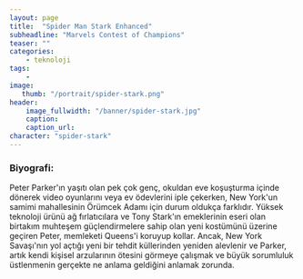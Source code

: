 ```yaml
---
layout: page
title:  "Spider Man Stark Enhanced"
subheadline: "Marvels Contest of Champions"
teaser: ""
categories:
    - teknoloji
tags:
    -
image:
   thumb: "/portrait/spider-stark.png"
header:
    image_fullwidth: "/banner/spider-stark.jpg"
    caption: 
    caption_url:    
character: "spider-stark"
---
```


### Biyografi:

Peter Parker'ın yaşıtı olan pek çok genç, okuldan eve koşuşturma içinde dönerek video oyunlarını veya ev ödevlerini iple çekerken, New York'un samimi mahallesinin Örümcek Adamı için durum oldukça farklıdır. Yüksek teknoloji ürünü ağ fırlatıcılara ve Tony Stark'ın emeklerinin eseri olan birtakım muhteşem güçlendirmelere sahip olan yeni kostümünü üzerine geçiren Peter, memleketi Queens'i koruyup kollar. Ancak, New York Savaşı'nın yol açtığı yeni bir tehdit küllerinden yeniden alevlenir ve Parker, artık kendi kişisel arzularının ötesini görmeye çalışmak ve büyük sorumluluk üstlenmenin gerçekte ne anlama geldiğini anlamak zorunda.

